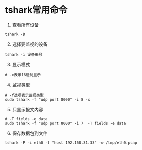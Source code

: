 # tshark常用命令

1. 查看所有设备
```shell
tshark -D
```

2. 选择要监视的设备
```shell
tshark -i 设备编号
```

3. 显示模式
```shell
# -x表示16进制显示
```

4. 监视类型
```shell
# -f选项表示监视类型
sudo tshark -f "udp port 8000" -i 8 -x
```

5. 只显示报文内容
```shell
# -T fields -e data
sudo tshark -f "udp port 8000" -i 7  -T fields -e data
```

6. 保存数据包到文件
```shell
tshark -P -i eth0 -f "host 192.168.31.33" -w /tmp/eth0.pcap
```